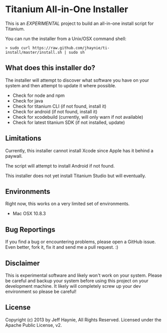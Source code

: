 Titanium All-in-One Installer
=============================

This is an *EXPERIMENTAL* project to build an all-in-one install script for Titanium.

You can run the installer from a Unix/OSX command shell:

	> sudo curl https://raw.github.com/jhaynie/ti-install/master/install.sh | sudo sh

What does this installer do?
----------------------------

The installer will attempt to discover what software you have on your system and then
attempt to update it where possible.

- Check for node and npm
- Check for java
- Check for titanium CLI (if not found, install it)
- Check for android (if not found, install it)
- Check for xcodebuild (currently, will only warn if not available)
- Check for latest titanium SDK (if not installed, update)

Limitations
-----------

Currently, this installer cannot install Xcode since Apple has it behind a paywall. 

The script will attempt to install Android if not found.

This installer does not yet install Titanium Studio but will eventually.

Environments
------------

Right now, this works on a very limited set of environments.

- Mac OSX 10.8.3


Bug Reportings
--------------

If you find a bug or encountering problems, please open a GitHub issue.  Even better,
fork it, fix it and send me a pull request. :)


Disclaimer
----------

This is experimental software and likely won't work on your system.  Please be careful and backup
your system before using this project on your development machine.  It likely will completely
screw up your dev environment so please be careful!


License
-------
Copyright (c) 2013 by Jeff Haynie, All Rights Reserved.
Licensed under the Apache Public License, v2.
